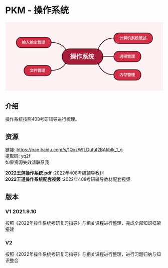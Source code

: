 # PKM - 操作系统  
![image text](./resources/操作系统.png)
## 介绍
操作系统按照408考研辅导进行梳理。
## 资源
链接: https://pan.baidu.com/s/1QxzWfLDufuI2BAkbIk_1_g  
提取码: yq2f  
如果资源失效请联系我  

__2022王道操作系统.pdf__ :2022年408考研辅导教材  
__2022王道操作系统配套视频__ :2022年408考研辅导教材配套视频  

## 版本
### V1 2021.9.10
按照《2022年操作系统考研复习指导》与相关课程进行整理，完成全部知识框架搭建  
### V2
按照《2022年操作系统考研复习指导》与相关课程进行整理，进行习题归纳与知识整合  